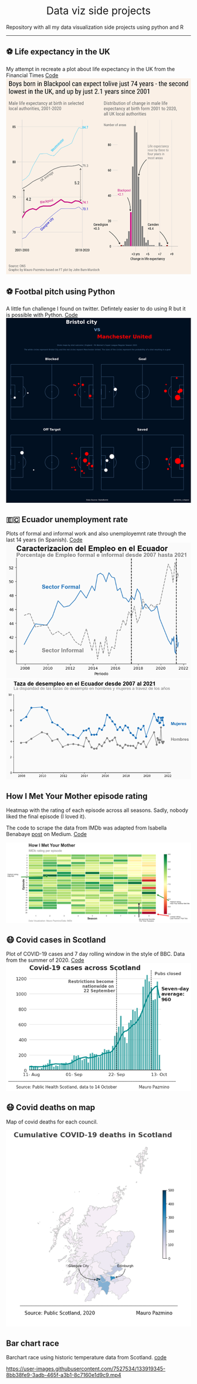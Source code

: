 <h1 style="font-weight:normal" align="center">
  &nbsp;Data viz side projects&nbsp;
</h1>

Repository with all my data visualization side projects using python and R
***

## ⚽️ Life expectancy in the UK
My attempt in recreate a plot about life expectancy in the UK from the Financial Times [Code](https://github.com/maurocolapso/Data_viz/tree/main/Life-expectancy/life_expctancy_UK_FT.py)
![](Life-expectancy/Life_expectancy_FT_style.png)

## ⚽️ Footbal pitch using Python
A little fun challenge I found on twitter. Defintely easier to do using R but it is possible with Python. [Code](https://github.com/maurocolapso/Data_viz/tree/main/Footbal/Football.py)
![](Footbal/Football.png)

## 🇪🇨 Ecuador unemployment rate
Plots of formal and informal work and also unemployemnt rate through the last 14 years (in Spanish). [Code](https://github.com/maurocolapso/Data_viz/tree/main/Ecuador)
![](Ecuador/Formal_Informal.png)
![](Ecuador/Unemployment_rate.png)


## How I Met Your Mother episode rating
Heatmap with the rating of each episode across all seasons. Sadly, nobody liked the final episode (I loved it).

The code to scrape the data from IMDb was adapted from Isabella Benabaye [post](https://towardsdatascience.com/scraping-tv-show-epsiode-imdb-ratings-using-python-beautifulsoup-7a9e09c4fbe5) on Medium. [Code](https://github.com/maurocolapso/Data_viz/tree/main/HIMYM-rating)

![](HIMYM-rating/HIMYM_rating.png)

## 😷 Covid cases in Scotland
Plot of COVID-19 cases and 7 day rolling window in the style of BBC. Data from the summer of 2020. [Code](https://github.com/maurocolapso/Data_viz/tree/main/Covid-cases-Scotland-(BBC-style)/Covid-cases-scotland-bbc-style.py)
![](Covid-cases-Scotland-(BBC-style)/Covid_cases_scotlandBBC.png)

## 😷 Covid deaths on map
Map of covid deaths for each council. 

![](Covid-deaths-map-scotland/Scotland_maps.png)

## Bar chart race
Barchart race using historic temperature data from Scotland.
[code](https://github.com/maurocolapso/Data_viz/tree/main/bar-race-max-min-temp-Glasgow)

https://user-images.githubusercontent.com/7527534/133919345-8bb38fe9-3adb-465f-a3b1-8c7160e1d9c9.mp4


